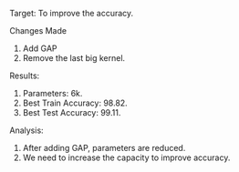 Target: To improve the accuracy.

Changes Made
1. Add GAP 
2. Remove the last big kernel.

Results:



1. Parameters: 6k. 
2. Best Train Accuracy: 98.82.
3. Best Test Accuracy: 99.11.

Analysis:
1. After adding GAP, parameters are reduced.
2. We need to increase the capacity to improve accuracy.
